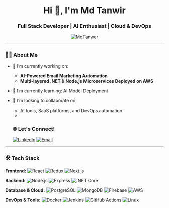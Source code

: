 <h1 align="center">Hi 👋, I'm Md Tanwir</h1>
<h3 align="center">Full Stack Developer | AI Enthusiast | Cloud & DevOps </h3>

<p align="center">
  <a href="https://github.com/MdTanwer">
    <img src="https://komarev.com/ghpvc/?username=MdTanwer&label=Profile%20views&color=0e75b6&style=flat" alt="MdTanwer" />
  </a>
</p>

---

### 🧑‍💻 About Me

- 🔭 I’m currently working on:
  - **AI-Powered Email Marketing Automation**
  - **Multi-layered .NET & Node.js Microservices Deployed on AWS**

- 🌱 I’m currently learning:
   AI Model Deployment

- 👯 I’m looking to collaborate on:
  - AI tools, SaaS platforms, and DevOps automation
  - 
  ### 🌐 Let's Connect!

   [![LinkedIn](https://img.shields.io/badge/-LinkedIn-0077B5?logo=linkedin&logoColor=white&style=flat)](https://www.linkedin.com/in/md-tanwir2)
   [![Email](https://img.shields.io/badge/-Email-D14836?style=flat&logo=gmail&logoColor=white)](mailto:tanw9004167@gmail.com)

---

### 🛠️ Tech Stack

**Frontend:**
![React](https://img.shields.io/badge/-React-61DAFB?logo=react&logoColor=white&style=flat)
![Redux](https://img.shields.io/badge/-Redux-764ABC?logo=redux&logoColor=white&style=flat)
![Next.js](https://img.shields.io/badge/-Next.js-000000?logo=next.js&logoColor=white&style=flat)

**Backend:**
![Node.js](https://img.shields.io/badge/-Node.js-339933?logo=node.js&logoColor=white&style=flat)
![Express](https://img.shields.io/badge/-Express-000000?logo=express&logoColor=white&style=flat)
![.NET Core](https://img.shields.io/badge/-.NET_Core-512BD4?logo=dotnet&logoColor=white&style=flat)

**Database & Cloud:**
![PostgreSQL](https://img.shields.io/badge/-PostgreSQL-336791?logo=postgresql&logoColor=white&style=flat)
![MongoDB](https://img.shields.io/badge/-MongoDB-47A248?logo=mongodb&logoColor=white&style=flat)
![Firebase](https://img.shields.io/badge/-Firebase-FFCA28?logo=firebase&logoColor=white&style=flat)
![AWS](https://img.shields.io/badge/-AWS-232F3E?logo=amazon-aws&logoColor=white&style=flat)

**DevOps & Tools:**
![Docker](https://img.shields.io/badge/-Docker-2496ED?logo=docker&logoColor=white&style=flat)
![Jenkins](https://img.shields.io/badge/-Jenkins-D24939?logo=jenkins&logoColor=white&style=flat)
![GitHub Actions](https://img.shields.io/badge/-GitHub_Actions-2088FF?logo=github-actions&logoColor=white&style=flat)
![Linux](https://img.shields.io/badge/-Linux-FCC624?logo=linux&logoColor=black&style=flat)



